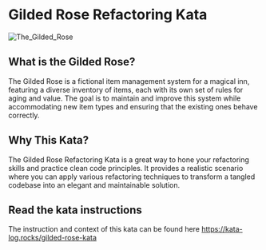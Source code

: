 # Gilded Rose Refactoring Kata

![The_Gilded_Rose](https://github.com/Yinshangyi/GildedRose-Refactoring-Kata/assets/30729570/af9fae0d-71f3-40fc-a741-33eab88b3553)

## What is the Gilded Rose?
The Gilded Rose is a fictional item management system for a magical inn, featuring a diverse inventory of items, each with its own set of rules for aging and value. The goal is to maintain and improve this system while accommodating new item types and ensuring that the existing ones behave correctly.

## Why This Kata?
The Gilded Rose Refactoring Kata is a great way to hone your refactoring skills and practice clean code principles. It provides a realistic scenario where you can apply various refactoring techniques to transform a tangled codebase into an elegant and maintainable solution.

## Read the kata instructions
The instruction and context of this kata can be found here
https://kata-log.rocks/gilded-rose-kata

